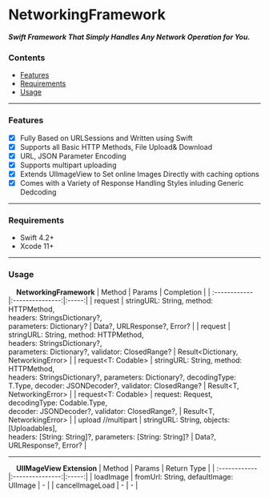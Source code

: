 
# NetworkingFramework
***Swift Framework That Simply Handles Any Network Operation for You.***

### Contents
- [Features](#features)
- [Requirements](#requirements)
- [Usage](#usage)

----

### Features

- [x] Fully Based on URLSessions and Written using Swift
- [x] Supports all Basic HTTP Methods, File Upload& Download
- [x] URL, JSON Parameter Encoding
- [x] Supports multipart uploading
- [x] Extends UIImageView to Set online Images Directly with caching options
- [x] Comes with a Variety of Response Handling Styles inluding Generic Dedcoding

----

### Requirements
- Swift 4.2+
- Xcode 11+

----

### Usage

&nbsp; &nbsp; **NetworkingFramework**
| Method  | Params  | Completion |
| :------------ |:---------------:|:-----:|
| request      | stringURL: String, method: HTTPMethod, <br/>headers: StringsDictionary?,<br/> parameters: Dictionary? | Data?, URLResponse?, Error? |
| request      | stringURL: String, method: HTTPMethod, <br/>headers: StringsDictionary?,<br/> parameters: Dictionary?, validator: ClosedRange<Int>? | Result<Dictionary, NetworkingError> |
| request<T: Codable>      | stringURL: String, method: HTTPMethod, <br/>headers: StringsDictionary?, parameters: Dictionary?, decodingType: T.Type, decoder: JSONDecoder?, validator: ClosedRange<Int>? | Result<T, NetworkingError> |
| request<T: Codable>      | request: Request, decodingType: Codable.Type,<br/> decoder: JSONDecoder?, validator: ClosedRange<Int>?,  | Result<T, NetworkingError> |
| upload //multipart | stringURL: String, objects: [Uploadables],<br/> headers: [String: String]?, parameters: [String: String]? | Data?, URLResponse?, Error? |

----
&nbsp; &nbsp; **UIIMageView Extension**
| Method  | Params  | Return Type |
| :------------ |:---------------:|:-----:|
| loadImage | fromUrl: String, defaultImage: UIImage | - |
| cancelImageLoad | - | - |
